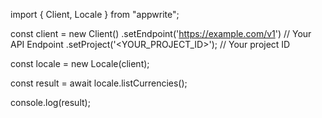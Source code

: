 import { Client, Locale } from "appwrite";

const client = new Client()
    .setEndpoint('https://example.com/v1') // Your API Endpoint
    .setProject('<YOUR_PROJECT_ID>'); // Your project ID

const locale = new Locale(client);

const result = await locale.listCurrencies();

console.log(result);
